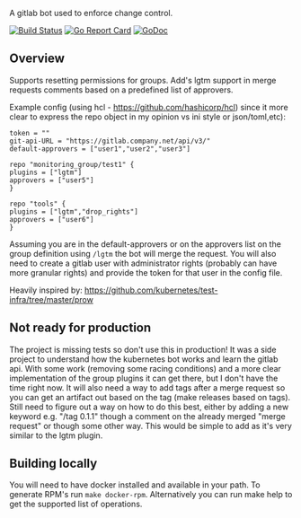 A gitlab bot used to enforce change control.

[![Build Status](https://travis-ci.org/cosminilie/gitbot.svg?branch=master "Build Status")](https://travis-ci.org/cosminilie/gitbot)
[![Go Report Card](https://goreportcard.com/badge/github.com/cosminilie/gitbot)](https://goreportcard.com/report/github.com/cosminilie/gitbot)
[![GoDoc](https://godoc.org/github.com/cosminilie/gitbot.?status.svg)](https://godoc.org/github.com/cosminilie/gitbot)

## Overview
Supports resetting permissions for groups. Add's lgtm support in merge requests comments based on a predefined list of approvers. 

Example config (using hcl - https://github.com/hashicorp/hcl) since it more clear to express the repo object in my opinion vs ini style or json/toml,etc):
```
token = ""
git-api-URL = "https://gitlab.company.net/api/v3/"
default-approvers = ["user1","user2","user3"]

repo "monitoring_group/test1" {
plugins = ["lgtm"]
approvers = ["user5"]
}

repo "tools" {
plugins = ["lgtm","drop_rights"]
approvers = ["user6"]
}
```

Assuming you are in the default-approvers or on the approvers list on the group definition using ```/lgtm``` the bot will merge the request. You will also need to create a gitlab user with administrator rights (probably can have more granular rights) and provide the token for that user in the config file.  

Heavily inspired by: https://github.com/kubernetes/test-infra/tree/master/prow

## Not ready for production
The project is missing tests so don't use this in production! It was a side project to understand how the kubernetes bot works and learn the gitlab api. With some work (removing some racing conditions) and a more clear implementation of the group plugins it can get there, but I don't have the time right now. It will also need a way to add tags after a merge request so you can get an artifact out based on the tag (make releases based on tags). Still need to figure out a way on how to do this best, either by adding a new keyword e.g. "/tag 0.1.1" though a comment on the already merged "merge request" or though some other way. This would be simple to add as it's very similar to the lgtm plugin.

## Building locally

You will need to have docker installed and available in your path. To generate RPM's run ```make docker-rpm```. 
Alternatively you can run make help to get the supported list of operations. 

